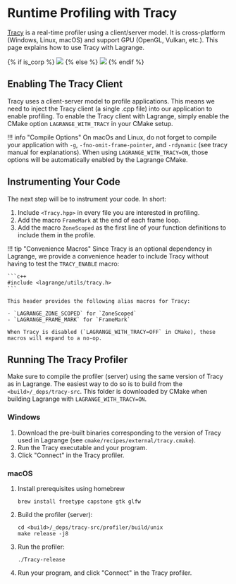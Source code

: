 # Runtime Profiling with Tracy

[Tracy](https://github.com/wolfpld/tracy) is a real-time profiler using a client/server model. It is
cross-platform (Windows, Linux, macOS) and support GPU (OpenGL, Vulkan, etc.). This page explains
how to use Tracy with Lagrange.

{% if is_corp %}
![](../../corp/dev/img/tracy.png)
{% else %}
![](https://raw.githubusercontent.com/wolfpld/tracy/master/doc/profiler.png)
{% endif %}

## Enabling The Tracy Client

Tracy uses a client-server model to profile applications. This means we need to inject the Tracy
client (a single .cpp file) into our application to enable profiling. To enable the Tracy client
with Lagrange, simply enable the CMake option `LAGRANGE_WITH_TRACY` in your CMake setup.

!!! info "Compile Options"
    On macOs and Linux, do not forget to compile your application with `-g`,
    `-fno-omit-frame-pointer`, and `-rdynamic` (see tracy manual for explanations). When using
    `LAGRANGE_WITH_TRACY=ON`, those options will be automatically enabled by the Lagrange CMake.

## Instrumenting Your Code

The next step will be to instrument your code. In short:

1. Include `<Tracy.hpp>` in every file you are interested in profiling.
2. Add the macro `FrameMark` at the end of each frame loop.
3. Add the macro `ZoneScoped` as the first line of your function definitions to include them in the
   profile.

!!! tip "Convenience Macros"
    Since Tracy is an optional dependency in Lagrange, we provide a convenience header to include
    Tracy without having to test the `TRACY_ENABLE` macro:

    ```c++
    #include <lagrange/utils/tracy.h>
    ```

    This header provides the following alias macros for Tracy:

    - `LAGRANGE_ZONE_SCOPED` for `ZoneScoped`
    - `LAGRANGE_FRAME_MARK` for `FrameMark`

    When Tracy is disabled (`LAGRANGE_WITH_TRACY=OFF` in CMake), these macros will expand to a no-op.

## Running The Tracy Profiler

Make sure to compile the profiler (server) using the same version of Tracy as in Lagrange. The
easiest way to do so is to build from the `<build>/_deps/tracy-src`. This folder is downloaded by
CMake when building Lagrange with `LAGRANGE_WITH_TRACY=ON`.

### Windows

1. Download the pre-built binaries corresponding to the version of Tracy used in Lagrange (see
   `cmake/recipes/external/tracy.cmake`).
2. Run the Tracy executable and your program.
3. Click "Connect" in the Tracy profiler.

### macOS

1. Install prerequisites using homebrew
    ```
    brew install freetype capstone gtk glfw
    ```
2. Build the profiler (server):
    ```
    cd <build>/_deps/tracy-src/profiler/build/unix
    make release -j8
    ```
3. Run the profiler:
    ```
    ./Tracy-release
    ```
4. Run your program, and click "Connect" in the Tracy profiler.
